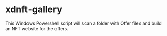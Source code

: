 # xdnft-gallery
This Windows Powershell script will scan a folder with Offer files and build an NFT website for the offers. 
